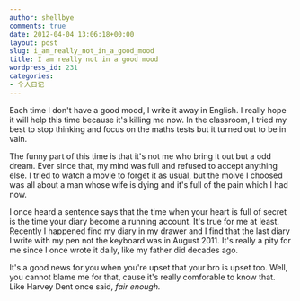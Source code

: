 ```yaml
---
author: shellbye
comments: true
date: 2012-04-04 13:06:18+00:00
layout: post
slug: i_am_really_not_in_a_good_mood
title: I am really not in a good mood
wordpress_id: 231
categories:
- 个人日记
---
```


Each time I don't have a good mood, I write it away in English. I really hope it will help this time because it's killing me now. In the classroom, I tried my best to stop thinking and focus on the maths tests but it turned out to be in vain.  
  
The funny part of this time is that it's not me who bring it out but a odd dream. Ever since that, my mind was full and refused to accept anything else. I tried to watch a movie to forget it as usual, but the moive I choosed was all about a man whose wife is dying and it's full of the pain which I had now.  
  
I once heard a sentence says that the time when your heart is full of secret is the time your diary become a running account. It's true for me at least. Recently I happened find my diary in my drawer and I find that the last diary I write with my pen not the keyboard was in August 2011. It's really a pity for me since I once wrote it daily, like my father did decades ago.  
  
It's a good news for you when you're upset that your bro is upset too. Well, you cannot blame me for that, cause it's really comforable to know that. Like Harvey Dent once said, _fair enough._  

